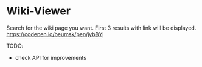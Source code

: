 # Wiki-Viewer
 Search for the wiki page you want. First 3 results with link will be displayed.
 https://codepen.io/beumsk/pen/jybBYj
 
 TODO:
 * check API for improvements
